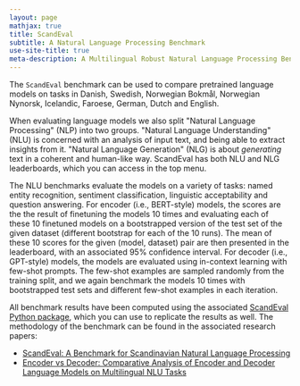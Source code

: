```yaml
---
layout: page
mathjax: true
title: ScandEval
subtitle: A Natural Language Processing Benchmark
use-site-title: true
meta-description: A Multilingual Robust Natural Language Processing Benchmark
---
```

The `ScandEval` benchmark can be used to compare pretrained language models on tasks in
Danish, Swedish, Norwegian Bokmål, Norwegian Nynorsk, Icelandic, Faroese, German, Dutch
and English.

When evaluating language models we also split "Natural Language Processing" (NLP) into
two groups. "Natural Language Understanding" (NLU) is concerned with an analysis of
input text, and being able to extract insights from it. "Natural Language Generation"
(NLG) is about *generating* text in a coherent and human-like way. ScandEval has both
NLU and NLG leaderboards, which you can access in the top menu.

The NLU benchmarks evaluate the models on a variety of tasks: named entity recognition,
sentiment classification, linguistic acceptability and question answering. For encoder
(i.e., BERT-style) models, the scores are the the result of finetuning the models 10
times and evaluating each of these 10 finetuned models on a bootstrapped version of the
test set of the given dataset (different bootstrap for each of the 10 runs). The mean
of these 10 scores for the given (model, dataset) pair are then presented in the
leaderboard, with an associated 95% confidence interval. For decoder (i.e., GPT-style)
models, the models are evaluated using in-context learning with few-shot prompts. The
few-shot examples are sampled randomly from the training split, and we again benchmark
the models 10 times with bootstrapped test sets and different few-shot examples in each
iteration.

All benchmark results have been computed using the associated [ScandEval Python
package](https://github.com/ScandEval/ScandEval), which you can use to replicate the
results as well. The methodology of the benchmark can be found in the associated
research papers:

- [ScandEval: A Benchmark for Scandinavian Natural Language Processing](https://aclanthology.org/2023.nodalida-1.20/)
- [Encoder vs Decoder: Comparative Analysis of Encoder and Decoder Language Models on Multilingual NLU Tasks](https://doi.org/10.48550/arXiv.2406.13469)
